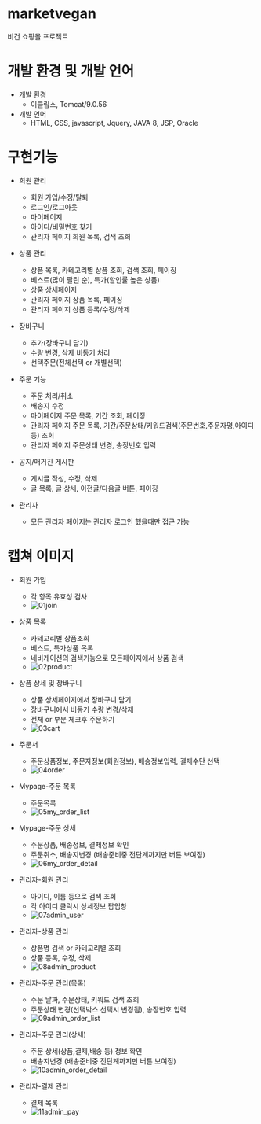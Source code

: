 # marketvegan
비건 쇼핑몰 프로젝트

# 개발 환경 및 개발 언어
* 개발 환경
    * 이클립스, Tomcat/9.0.56
* 개발 언어
    * HTML, CSS, javascript, Jquery, JAVA 8, JSP, Oracle 

# 구현기능
* 회원 관리
    * 회원 가입/수정/탈퇴
    * 로그인/로그아웃
    * 마이페이지
    * 아이디/비밀번호 찾기
    * 관리자 페이지 회원 목록, 검색 조회

* 상품 관리
    * 상품 목록, 카테고리별 상품 조회, 검색 조회, 페이징
    * 베스트(많이 팔린 순), 특가(할인률 높은 상품)
    * 상품 상세페이지
    * 관리자 페이지 상품 목록, 페이징
    * 관리자 페이지 상품 등록/수정/삭제

* 장바구니
    * 추가(장바구니 담기)
    * 수량 변경, 삭제 비동기 처리
    * 선택주문(전체선택 or 개별선택)

* 주문 기능
    * 주문 처리/취소
    * 배송지 수정
    * 마이페이지 주문 목록, 기간 조회, 페이징
    * 관리자 페이지 주문 목록, 기간/주문상태/키워드검색(주문번호,주문자명,아이디 등) 조회
    * 관리자 페이지 주문상태 변경, 송장번호 입력

* 공지/매거진 게시판
    * 게시글 작성, 수정, 삭제
    * 글 목록, 글 상세, 이전글/다음글 버튼, 페이징

* 관리자
    * 모든 관리자 페이지는 관리자 로그인 했을때만 접근 가능

# 캡쳐 이미지
* 회원 가입
    * 각 항목 유효성 검사
    * ![01join](https://user-images.githubusercontent.com/98933092/171577565-b2a3d24d-6100-4ed2-8204-b8be9815222b.png)

* 상품 목록
    * 카테고리별 상품조회
    * 베스트, 특가상품 목록
    * 네비게이션의 검색기능으로 모든페이지에서 상품 검색
    * ![02product](https://user-images.githubusercontent.com/98933092/171577572-819b6384-dfd3-48c3-a8f2-02fddf67f49a.png)

* 상품 상세 및 장바구니
    * 상품 상세페이지에서 장바구니 담기
    * 장바구니에서 비동기 수량 변경/삭제
    * 전체 or 부분 체크후 주문하기
    * ![03cart](https://user-images.githubusercontent.com/98933092/171577579-9cf506b5-35c3-41f3-a81f-6ddbd9b68dd9.png)

* 주문서
    * 주문상품정보, 주문자정보(회원정보), 배송정보입력, 결제수단 선택
    * ![04order](https://user-images.githubusercontent.com/98933092/171577583-061c785e-2096-43b1-9b1b-65b9ac3f2218.png)

* Mypage-주문 목록
    * 주문목록
    * ![05my_order_list](https://user-images.githubusercontent.com/98933092/171577592-5bd94c55-6783-45d5-96cf-942ab6719671.png)

* Mypage-주문 상세
    * 주문상품, 배송정보, 결제정보 확인
    * 주문취소, 배송지변경 (배송준비중 전단계까지만 버튼 보여짐)
    * ![06my_order_detail](https://user-images.githubusercontent.com/98933092/171577596-4dba2798-eeb9-49c6-88d7-2158c3641c14.png)

* 관리자-회원 관리
    * 아이디, 이름 등으로 검색 조회
    * 각 아이디 클릭시 상세정보 팝업창
    * ![07admin_user](https://user-images.githubusercontent.com/98933092/171577602-e10f86b6-d7b3-4079-9de1-0a765bd60f43.png)

* 관리자-상품 관리
    * 상품명 검색 or 카테고리별 조회
    * 상품 등록, 수정, 삭제
    * ![08admin_product](https://user-images.githubusercontent.com/98933092/171577605-9b018fe4-ef4c-4241-9cc4-caccbc5291c0.png)

* 관리자-주문 관리(목록)
    * 주문 날짜, 주문상태, 키워드 검색 조회
    * 주문상태 변경(선택박스 선택시 변경됨), 송장번호 입력
    * ![09admin_order_list](https://user-images.githubusercontent.com/98933092/171577607-2493fb6b-5bd6-4e9e-9e80-a766298113ce.png)

* 관리자-주문 관리(상세)
    * 주문 상세(상품,결제,배송 등) 정보 확인
    * 배송지변경 (배송준비중 전단계까지만 버튼 보여짐)
    * ![10admin_order_detail](https://user-images.githubusercontent.com/98933092/171577609-4061f7c8-6862-424c-967a-e7f9ad131b0c.png)

* 관리자-결제 관리
    * 결제 목록
    * ![11admin_pay](https://user-images.githubusercontent.com/98933092/171577613-24b538fe-ae90-4e6f-ada8-eea638fa602b.png)
